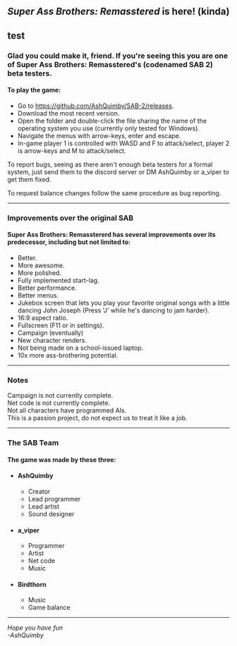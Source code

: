 ## <i>Super Ass Brothers: Remasstered</i> is here! (kinda)
test
---

### Glad you could make it, friend. If you're seeing this you are one of Super Ass Brothers: Remasstered's (codenamed SAB 2) beta testers.

#### To play the game:
- Go to https://github.com/AshQuimby/SAB-2/releases.
- Download the most recent version.
- Open the folder and double-click the file sharing the name of the operating system you use (currently only tested for Windows).
- Navigate the menus with arrow-keys, enter and escape.
- In-game player 1 is controlled with WASD and F to attack/select, player 2 is arrow-keys and M to attack/select.

To report bugs, seeing as there aren't enough beta testers for a formal system, just send them to the discord server or DM AshQuimby or a_viper to get them fixed.

To request balance changes follow the same procedure as bug reporting.

---

### Improvements over the original SAB
#### Super Ass Brothers: Remasstererd has several improvements over its predecessor, including but not limited to:
- Better.
- More awesome.
- More polished.
- Fully implemented start-lag.
- Better performance.
- Better menus.
- Jukebox screen that lets you play your favorite original songs with a little dancing John Joseph (Press 'J' while he's dancing to jam harder).
- 16:9 aspect ratio.
- Fullscreen (F11 or in settings).
- Campaign (eventually)
- New character renders.
- Not being made on a school-issued laptop.
- 10x more ass-brothering potential.

---

### Notes
Campaign is not currently complete. <br>
Net code is not currently complete. <br>
Not all characters have programmed AIs. <br>
This is a passion project, do not expect us to treat it like a job.

---

### The SAB Team
#### The game was made by these three:
- #### AshQuimby
  - Creator
  - Lead programmer
  - Lead artist
  - Sound designer
- #### a_viper
  - Programmer
  - Artist
  - Net code
  - Music
- #### Birdthorn
  - Music
  - Game balance

---
<i> Hope you have fun <br>
-AshQuimby </i>
